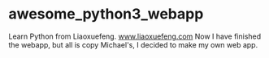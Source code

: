 # awesome_python3_webapp
Learn Python from Liaoxuefeng. www.liaoxuefeng.com
Now I have finished the webapp, but all is copy Michael's, I decided to make my own web app.
